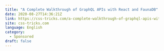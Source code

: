 ```yaml
---
title: "A Complete Walkthrough of GraphQL APIs with React and FaunaDB"
date: 2020-08-27T14:36:21Z
link: https://css-tricks.com/a-complete-walkthrough-of-graphql-apis-with-react-and-faunadb/?utm_medium=RSS&utm_source=news.12bit.vn
site: css-tricks.com
language: English
category:
  - Sponsored
draft: false
---
```

